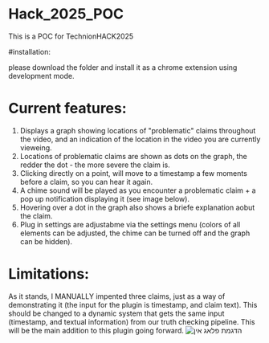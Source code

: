 # Hack_2025_POC
This is a POC for TechnionHACK2025 

#installation:

please download the folder and install it as a chrome extension using development mode.

# Current features:

1. Displays a graph showing locations of "problematic" claims throughout the video, and an indication of the location in the video you are currently vieweing.
2. Locations of problematic claims are shown as dots on the graph, the redder the dot - the more severe the claim is.
3. Clicking directly on a point, will move to a timestamp a few moments before a claim, so you can hear it again.
4. A chime sound will be played as you encounter a problematic claim + a pop up notification displaying it (see image below).
5. Hovering over a dot in the graph also shows a briefe explanation aobut the claim.
6. Plug in settings are adjustabme via the settings menu (colors of all elements can be adjusted, the chime can be turned off and the graph can be hidden).

# Limitations:

As it stands, I MANUALLY impented three claims, just as a way of demonstrating it (the input for the plugin is timestamp, and claim text). This should be changed to a dynamic system that gets the same input (timestamp, and textual information) from our truth checking pipeline.
This will be the main addition to this plugin going forward.
![הדגמת פלאג אין](https://github.com/user-attachments/assets/d14b65ca-16a2-43a6-aff8-a7527faf6187)
